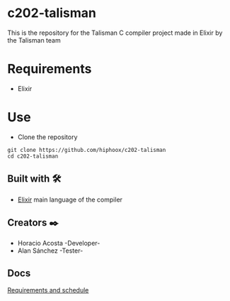 # c202-talisman
 This is the repository for the Talisman C compiler project made in Elixir by the Talisman team
 
 # Requirements
 * Elixir

# Use
 * Clone the repository
 ```
git clone https://github.com/hiphoox/c202-talisman
cd c202-talisman
```

## Built with 🛠️
* [Elixir](https://elixir-lang.org/) main language of the compiler

## Creators ✒️
* Horacio Acosta -Developer-
* Alan Sánchez -Tester-

## Docs
[Requirements and schedule](./docs/General.pdf)
